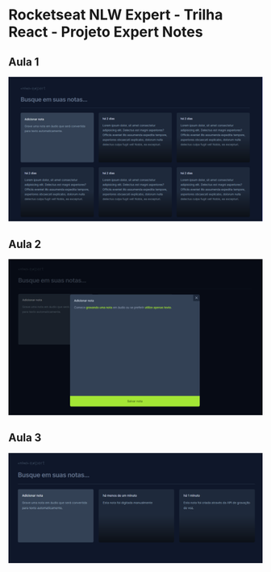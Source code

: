 # Rocketseat NLW Expert - Trilha React - Projeto Expert Notes

## Aula 1

<p align="center"><img src=".github/aula_1.png" alt="Interface após conclusão da aula 1" title="Interface após conclusão da aula 1" /></p>

## Aula 2

<p align="center"><img src=".github/aula_2.png" alt="Modal de criação de nota após conclusão da aula 2" title="Modal de criação de nota após conclusão da aula 2" /></p>

## Aula 3

<p align="center"><img src=".github/aula_3.png" alt="Interface após conclusão da aula 3" title="Interface após conclusão da aula 3" /></p>
